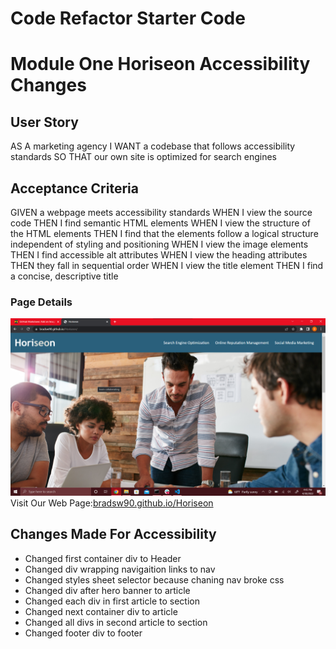 # Code Refactor Starter Code

# Module One Horiseon Accessibility Changes

## User Story

AS A marketing agency
I WANT a codebase that follows accessibility standards
SO THAT our own site is optimized for search engines

## Acceptance Criteria

GIVEN a webpage meets accessibility standards
WHEN I view the source code
THEN I find semantic HTML elements
WHEN I view the structure of the HTML elements
THEN I find that the elements follow a logical structure independent of styling and positioning
WHEN I view the image elements
THEN I find accessible alt attributes
WHEN I view the heading attributes
THEN they fall in sequential order
WHEN I view the title element
THEN I find a concise, descriptive title

### Page Details

![Web App Screenshot](./assets/images/Horiseon-screenshot.png)
Visit Our Web Page:[bradsw90.github.io/Horiseon](bradsw90.github.io/Horiseon)

## Changes Made For Accessibility

- Changed first container div to Header
- Changed div wrapping navigaition links to nav
- Changed styles sheet selector because chaning nav broke css
- Changed div after hero banner to article
- Changed each div in first article to section
- Changed next container div to article
- Changed all divs in second article to section
- Changed footer div to footer
